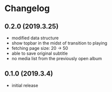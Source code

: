 # Changelog

## 0.2.0 (2019.3.25)
- modified data structure
- show topbar in the midst of transition to playing
- fetching page size: 20 -> 50
- able to save original subtitle
- no media list from the previously open album

## 0.1.0 (2019.3.4)
- initial release